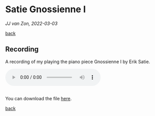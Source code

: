 Satie Gnossienne Ⅰ
==================

*JJ van Zon, 2022-03-03*

[back](..)

Recording
---------

A recording of my playing the piano piece Gnossienne Ⅰ by Erik Satie.

<audio controls>
  <source src="satie-gnossienne-1-recording-320-kbps.mp3" type="audio/mpeg">
  Your browser does not support the audio element.
</audio>

<br />
<br />

You can download the file 
<a href="satie-gnossienne-1-recording-320-kbps.mp3" download>here</a>.

[back](..)